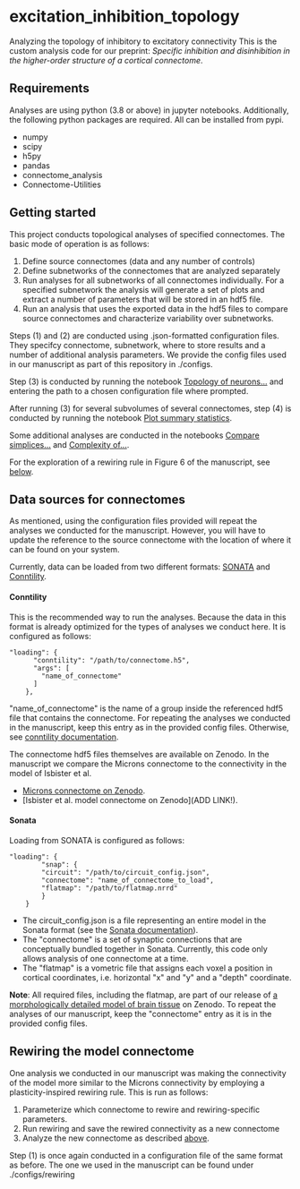# excitation_inhibition_topology
Analyzing the topology of inhibitory to excitatory connectivity
This is the custom analysis code for our preprint:
_Specific inhibition and disinhibition in the higher-order structure of a cortical connectome_.

## Requirements
Analyses are using python (3.8 or above) in jupyter notebooks. Additionally, the following python packages are required. All can be installed from pypi.
- numpy
- scipy
- h5py
- pandas
- connectome_analysis
- Connectome-Utilities

## Getting started
This project conducts topological analyses of specified connectomes. The basic mode of operation is as follows:
1. Define source connectomes (data and any number of controls)
2. Define subnetworks of the connectomes that are analyzed separately
3. Run analyses for all subnetworks of all connectomes individually. For a specified subnetwork the analysis will generate a set of plots and extract a number of parameters that will be stored in an hdf5 file.
4. Run an analysis that uses the exported data in the hdf5 files to compare source connectomes and characterize variability over subnetworks.

Steps (1) and (2) are conducted using .json-formatted configuration files. They specifcy connectome, subnetwork, where to store results and a number of additional analysis parameters. We provide the config files used in our manuscript as part of this repository in ./configs.

Step (3) is conducted by running the notebook [Topology of neurons...](./Topology%20of%20neurons%20relative%20to%20simplices.ipynb) and entering the path to a chosen configuration file where prompted.

After running (3) for several subvolumes of several connectomes, step (4) is conducted by running the notebook [Plot summary statistics](./Plot%20summary%20statistics.ipynb).

Some additional analyses are conducted in the notebooks [Compare simplices...](./Compare%20simplices%20and%20edge%20participation.ipynb) and [Complexity of...](./Complexity%20of%20neighborhoods%20in%20different%20simplex%20positions.ipynb).

For the exploration of a rewiring rule in Figure 6 of the manuscript, see [below](#rewiring-the-model-connectome).

## Data sources for connectomes
As mentioned, using the configuration files provided will repeat the analyses we conducted for the manuscript. However, you will have to update the reference to the source connectome with the location of where it can be found on your system.

Currently, data can be loaded from two different formats: [SONATA](https://doi.org/10.1371/journal.pcbi.1007696) and [Conntility](https://github.com/BlueBrain/ConnectomeUtilities).

#### Conntility
This is the recommended way to run the analyses. Because the data in this format is already optimized for the types of analyses we conduct here. It is configured as follows:
```
"loading": {
      "conntility": "/path/to/connectome.h5",
      "args": [
        "name_of_connectome"
      ]
    },
```
"name_of_connectome" is the name of a group inside the referenced hdf5 file that contains the connectome. For repeating the analyses we conducted in the manuscript, keep this entry as in the provided config files. Otherwise, see [conntility documentation](https://github.com/BlueBrain/ConnectomeUtilities/blob/main/README.md).

The connectome hdf5 files themselves are available on Zenodo. In the manuscript we compare the Microns connectome to the connectivity in the model of Isbister et al.
- [Microns connectome on Zenodo](https://zenodo.org/doi/10.5281/zenodo.8364069). 
- [Isbister et al. model connectome on Zenodo](ADD LINK!).

#### Sonata
Loading from SONATA is configured as follows:
```
"loading": {
        "snap": {
        "circuit": "/path/to/circuit_config.json",
        "connectome": "name_of_connectome_to_load",
        "flatmap": "/path/to/flatmap.nrrd"
        }
    }
```
- The circuit_config.json is a file representing an entire model in the Sonata format (see the [Sonata documentation](https://libsonata.readthedocs.io/en/stable/)).
- The "connectome" is a set of synaptic connections that are conceptually bundled together in Sonata. Currently, this code only allows analysis of one connectome at a time.
- The "flatmap" is a vometric file that assigns each voxel a position in cortical coordinates, i.e. horizontal "x" and "y" and a "depth" coordinate.

__Note__: All required files, including the flatmap, are part of our release of [a morphologically detailed model of brain tissue](https://doi.org/10.5281/zenodo.8026353) on Zenodo. To repeat the analyses of our manuscript, keep the "connectome" entry as it is in the provided config files.

## Rewiring the model connectome
One analysis we conducted in our manuscript was making the connectivity of the model more similar to the Microns connectivity by employing a plasticity-inspired rewiring rule. This is run as follows:
1. Parameterize which connectome to rewire and rewiring-specific parameters.
2. Run rewiring and save the rewired connectivity as a new connectome
3. Analyze the new connectome as described [above](#getting-started).

Step (1) is once again conducted in a configuration file of the same format as before. The one we used in the manuscript can be found under ./configs/rewiring
